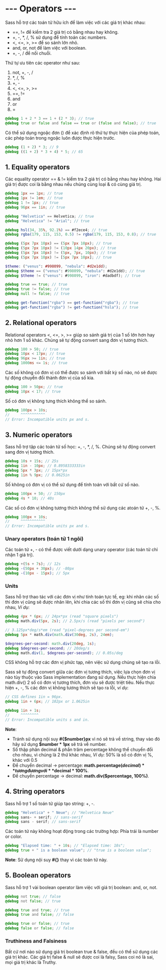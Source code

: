 # --- Operators ---

Sass hỗ trợ các toán tử hữu ích để làm việc với các giá trị khác nhau:  

- ==, != để kiểm tra 2 giá trị có bằng nhau hay không.  
- +, -, *, /, % sử dụng để tính toán các numbers.  
- <, <=, >, >= để so sánh lớn nhỏ.  
- and, or, not để làm việc với boolean.  
- +, -, / để nối chuỗi.  

Thứ tự ưu tiên các operator như sau:  

1. not, +, -, /  
2. *, /, %  
3. +, -  
4. <, <=, >, >=  
5. ==, !=  
6. and  
7. or  
8. =  

```scss
@debug 1 + 2 * 3 == 1 + (2 * 3); // true
@debug true or false and false == true or (false and false); // true
```

Có thể sử dụng ngoặc đơn () để xác định rõ thứ tự thực hiện của phép toán, các phép toán trong ngoặc luôn được thực hiện trước.  

```scss
@debug (1 + 2) * 3; // 9
@debug ((1 + 2) * 3 + 4) * 5; // 65
```


## 1. Equality operators

Các equality operator == & != kiểm tra 2 giá trị có bằng nhau hay không. Hai giá trị được coi là bằng nhau nếu chúng cùng loại & có cùng giá trị.  

```scss
@debug 1px == 1px; // true
@debug 1px != 1em; // true
@debug 1 != 1px; // true
@debug 96px == 1in; // true

@debug "Helvetica" == Helvetica; // true
@debug "Helvetica" != "Arial"; // true

@debug hsl(34, 35%, 92.1%) == #f2ece4; // true
@debug rgba(179, 115, 153, 0.5) != rgba(179, 115, 153, 0.8); // true

@debug (5px 7px 10px) == (5px 7px 10px); // true
@debug (5px 7px 10px) != (10px 14px 20px); // true
@debug (5px 7px 10px) != (5px, 7px, 10px); // true
@debug (5px 7px 10px) != [5px 7px 10px]; // true

$theme: ("venus": #998099, "nebula": #d2e1dd);
@debug $theme == ("venus": #998099, "nebula": #d2e1dd); // true
@debug $theme != ("venus": #998099, "iron": #dadbdf); // true

@debug true == true; // true
@debug true != false; // true
@debug null != false; // true

@debug get-function("rgba") == get-function("rgba"); // true
@debug get-function("rgba") != get-function("hsla"); // true
```


## 2. Relational operators

Relational operators <, <=, >, >= giúp so sánh giá trị của 1 số lớn hơn hay nhỏ hơn 1 số khác. Chúng sẽ tự động convert sang đơn vị tương thích.  

```scss
@debug 100 > 50; // true
@debug 10px < 17px; // true
@debug 96px >= 1in; // true
@debug 1000ms <= 1s; // true
```

Các số không có đơn vị có thể được so sánh với bất kỳ số nào, nó sẽ được tự động chuyển đổi thành đơn vị của số kia.  

```scss
@debug 100 > 50px; // true
@debug 10px < 17; // true
```

Số có đơn vị không tưng thích không thể so sánh.  

```scss
@debug 100px > 10s;
//     ^^^^^^^^^^^
// Error: Incompatible units px and s.
```


## 3. Numeric operators

Sass hỗ trợ tập các toán tử số học: +, -, *, /, %. Chúng sẽ tự động convert sang đơn vị tương thích.  

```scss
@debug 10s + 15s; // 25s
@debug 1in - 10px; // 0.8958333333in
@debug 5px * 3px; // 15px*px
@debug 1in % 9px; // 0.0625in
```

Số không có đơn vị có thể sử dụng để tính toán với bất cứ số nào.  

```scss
@debug 100px + 50; // 150px
@debug 4s * 10; // 40s
```

Các số có đơn vị không tương thích không thể sử dụng các atoán tử +, -, %.  

```scss
@debug 100px + 10s;
//     ^^^^^^^^^^^
// Error: Incompatible units px and s.
```

### Unary operators (toán tử 1 ngôi)

Các toán tử +, - có thể được viết dưới dạng unary operator (các toán tử chỉ nhận 1 giá trị).  

```scss
@debug +(5s + 7s); // 12s
@debug -(50px + 30px); // -80px
@debug -(10px - 15px); // 5px
```

### Units

Sass hỗ trợ thao tác với các đơn vị như tính toán tực tế, eg: khi nhân các số thì đơn vị cũng sẽ được nhân lên, khi chia các số thì đơn vị cũng sẽ chia cho nhau, *Ví dụ*:  

```scss
@debug 4px * 6px; // 24px*px (read "square pixels")
@debug math.div(5px, 2s); // 2.5px/s (read "pixels per second")

// 3.125px*deg/s*em (read "pixel-degrees per second-em")
@debug 5px * math.div(math.div(30deg, 2s), 24em); 

$degrees-per-second: math.div(20deg, 1s);
@debug $degrees-per-second; // 20deg/s
@debug math.div(1, $degrees-per-second); // 0.05s/deg
```

CSS không hỗ trợ các đơn vị phức tạp, nên việc sử dụng chúng sẽ tạo ra lỗi.  

Sass sẽ tự động convert giữa các đơn vị tương thích, việc lựa chọn đơn vị nào tùy thuộc vào Sass implementation đang sử dụng. Nếu thực hiện chia math.div() 2 số có đơn vị tương thích, đơn vịu sẽ được triệt tiêu. Nếu thực hiện +, -, % các đơn vị không tương thích sẽ tạo ra lỗi, *ví dụ*:  

```scss
// CSS defines 1in = 96px.
@debug 1in + 6px; // 102px or 1.0625in

@debug 1in + 1s;
//     ^^^^^^^^
// Error: Incompatible units s and in.
```

**Note**:  

- Tránh sử dụng nội suy **#{$number}px** vì nó sẽ trả về string, thay vào đó hãy sử dụng **$number * 1px** sẽ trả về number.  
- Số thập phân decimal & phần trăm percentage không thể chuyển đổi cho nhau, vì chúng là 2 thứ khác nhau, *Ví dụ*: 50% là số có đơn vị %, khác với 0.5  
- Để chuyển decimal -> percentage: **math.percentage($decimal)** tương đương với **$decimal * 100%**.  
- Để chuyển percentage -> decimal: **math.div($percentage, 100%)**.  


## 4. String operators

Sass hỗ trợ 1 số toán tử giúp tạo string: +, -.  

```scss
@debug "Helvetica" + " Neue"; // "Helvetica Neue"
@debug sans- + serif; // sans-serif
@debug sans - serif; // sans-serif
```

Các toán tử này không hoạt động trong các trường hợp: Phía trái là number or color.  

```scss
@debug "Elapsed time: " + 10s; // "Elapsed time: 10s";
@debug true + " is a boolean value"; // "true is a boolean value";
```

**Note**: Sử dụng nội suy **#{}** thay vì các toán tử này.  


## 5. Boolean operators

Sass hỗ trợ 1 vài boolean operator làm việc với giá trị boolean: and, or, not.  

```scss
@debug not true; // false
@debug not false; // true

@debug true and true; // true
@debug true and false; // false

@debug true or false; // true
@debug false or false; // false
```

### Truthiness and Falsiness

Bất cứ nơi nào sử dụng giá trị boolean true & false, đều có thể sử dụng các giá trị khác. Các giá trị false & null sẽ được coi là falsy, Sass coi nó là sai, mọi giá trị khác là Truthy.  